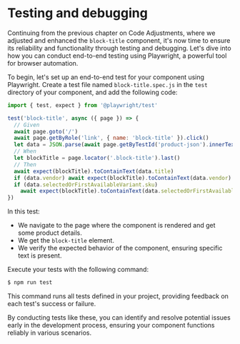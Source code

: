 # Testing and debugging

Continuing from the previous chapter on Code Adjustments, where we adjusted and enhanced the `block-title` component, it's now time to ensure its reliability and functionality through testing and debugging. Let's dive into how you can conduct end-to-end testing using Playwright, a powerful tool for browser automation.

To begin, let's set up an end-to-end test for your component using Playwright. Create a test file named `block-title.spec.js` in the `test` directory of your component, and add the following code:
```js
import { test, expect } from '@playwright/test'

test('block-title', async ({ page }) => {
  // Given
  await page.goto('/')
  await page.getByRole('link', { name: 'block-title' }).click()
  let data = JSON.parse(await page.getByTestId('product-json').innerText())
  // When
  let blockTitle = page.locator('.block-title').last()
  // Then
  await expect(blockTitle).toContainText(data.title)
  if (data.vendor) await expect(blockTitle).toContainText(data.vendor)
  if (data.selectedOrFirstAvailableVariant.sku)
    await expect(blockTitle).toContainText(data.selectedOrFirstAvailableVariant.sku)
})
```

In this test:

* We navigate to the page where the component is rendered and get some product details.
* We get the `block-title` element.
* We verify the expected behavior of the component, ensuring specific text is present.

Execute your tests with the following command:

```bash
$ npm run test
```

This command runs all tests defined in your project, providing feedback on each test's success or failure.

By conducting tests like these, you can identify and resolve potential issues early in the development process, ensuring your component functions reliably in various scenarios.
